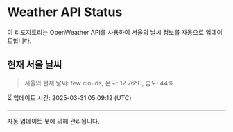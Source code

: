 
# Weather API Status

이 리포지토리는 OpenWeather API를 사용하여 서울의 날씨 정보를 자동으로 업데이트합니다.

## 현재 서울 날씨
> 서울의 현재 날씨: few clouds, 온도: 12.76°C, 습도: 44%

⏳ 업데이트 시간: 2025-03-31 05:09:12 (UTC)

---
자동 업데이트 봇에 의해 관리됩니다.
